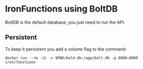 # IronFunctions using BoltDB

BoltDB is the default database, you just need to run the API.

## Persistent

To keep it persistent you add a volume flag to the command:

```
docker run --rm -it -v $PWD/bold.db:/app/bolt.db -p 8080:8080 iron/functions
```